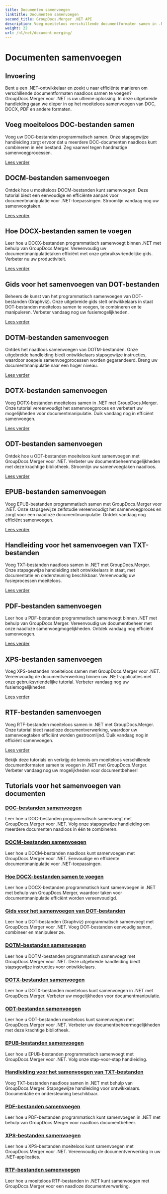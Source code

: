 ```yaml
---
title: Documenten samenvoegen
linktitle: Documenten samenvoegen
second_title: GroupDocs.Merger .NET API
description: Voeg moeiteloos verschillende documentformaten samen in .NET met GroupDocs.Merger. Combineer DOC, DOCX, PDF en meer naadloos. Verbeter vandaag nog uw documentbeheer!
weight: 22
url: /nl/net/document-merging/
---
```


# Documenten samenvoegen

## Invoering

Bent u een .NET-ontwikkelaar en zoekt u naar efficiënte manieren om verschillende documentformaten naadloos samen te voegen? GroupDocs.Merger voor .NET is uw ultieme oplossing. In deze uitgebreide handleiding gaan we dieper in op het moeiteloos samenvoegen van DOC, DOCX, PDF en andere formaten.

## Voeg moeiteloos DOC-bestanden samen

Voeg uw DOC-bestanden programmatisch samen. Onze stapsgewijze handleiding zorgt ervoor dat u meerdere DOC-documenten naadloos kunt combineren in één bestand. Zeg vaarwel tegen handmatige samenvoegprocessen.

[Lees verder](./merge-doc-files/)

## DOCM-bestanden samenvoegen

Ontdek hoe u moeiteloos DOCM-bestanden kunt samenvoegen. Deze tutorial biedt een eenvoudige en efficiënte aanpak voor documentmanipulatie voor .NET-toepassingen. Stroomlijn vandaag nog uw samenvoegtaken.

[Lees verder](./merging-docm-files/)

## Hoe DOCX-bestanden samen te voegen

Leer hoe u DOCX-bestanden programmatisch samenvoegt binnen .NET met behulp van GroupDocs.Merger. Vereenvoudig uw documentmanipulatietaken efficiënt met onze gebruiksvriendelijke gids. Verbeter nu uw productiviteit.

[Lees verder](./how-to-merge-docx-files/)

## Gids voor het samenvoegen van DOT-bestanden

Beheers de kunst van het programmatisch samenvoegen van DOT-bestanden (Graphviz). Onze uitgebreide gids stelt ontwikkelaars in staat DOT-bestanden moeiteloos samen te voegen, te combineren en te manipuleren. Verbeter vandaag nog uw fusiemogelijkheden.

[Lees verder](./guide-merging-dot-files/)

## DOTM-bestanden samenvoegen

Ontdek het naadloos samenvoegen van DOTM-bestanden. Onze uitgebreide handleiding biedt ontwikkelaars stapsgewijze instructies, waardoor soepele samenvoegprocessen worden gegarandeerd. Breng uw documentmanipulatie naar een hoger niveau.

[Lees verder](./merging-dotm-files/)

## DOTX-bestanden samenvoegen

Voeg DOTX-bestanden moeiteloos samen in .NET met GroupDocs.Merger. Onze tutorial vereenvoudigt het samenvoegproces en verbetert uw mogelijkheden voor documentmanipulatie. Duik vandaag nog in efficiënt samenvoegen.

[Lees verder](./merge-dotx-files/)

## ODT-bestanden samenvoegen

Ontdek hoe u ODT-bestanden moeiteloos kunt samenvoegen met GroupDocs.Merger voor .NET. Verbeter uw documentbeheermogelijkheden met deze krachtige bibliotheek. Stroomlijn uw samenvoegtaken naadloos.

[Lees verder](./merging-odt-files/)

## EPUB-bestanden samenvoegen

Voeg EPUB-bestanden programmatisch samen met GroupDocs.Merger voor .NET. Onze stapsgewijze zelfstudie vereenvoudigt het samenvoegproces en zorgt voor een naadloze documentmanipulatie. Ontdek vandaag nog efficiënt samenvoegen.

[Lees verder](./merge-epub-files/)

## Handleiding voor het samenvoegen van TXT-bestanden

Voeg TXT-bestanden naadloos samen in .NET met GroupDocs.Merger. Onze stapsgewijze handleiding stelt ontwikkelaars in staat, met documentatie en ondersteuning beschikbaar. Vereenvoudig uw fusieprocessen moeiteloos.

[Lees verder](./guide-merging-txt-files/)

## PDF-bestanden samenvoegen

Leer hoe u PDF-bestanden programmatisch samenvoegt binnen .NET met behulp van GroupDocs.Merger. Vereenvoudig uw documentbeheer met onze naadloze samenvoegmogelijkheden. Ontdek vandaag nog efficiënt samenvoegen.

[Lees verder](./merging-pdf-files/)

## XPS-bestanden samenvoegen

Voeg XPS-bestanden moeiteloos samen met GroupDocs.Merger voor .NET. Vereenvoudig de documentverwerking binnen uw .NET-applicaties met onze gebruiksvriendelijke tutorial. Verbeter vandaag nog uw fusiemogelijkheden.

[Lees verder](./merge-xps-files/)

## RTF-bestanden samenvoegen

Voeg RTF-bestanden moeiteloos samen in .NET met GroupDocs.Merger. Onze tutorial biedt naadloze documentverwerking, waardoor uw samenvoegtaken efficiënt worden gestroomlijnd. Duik vandaag nog in efficiënt samenvoegen.

[Lees verder](./merging-rtf-files/)

Bekijk deze tutorials en verkrijg de kennis om moeiteloos verschillende documentformaten samen te voegen in .NET met GroupDocs.Merger. Verbeter vandaag nog uw mogelijkheden voor documentbeheer!
## Tutorials voor het samenvoegen van documenten
### [DOC-bestanden samenvoegen](./merge-doc-files/)
Leer hoe u DOC-bestanden programmatisch samenvoegt met GroupDocs.Merger voor .NET. Volg onze stapsgewijze handleiding om meerdere documenten naadloos in één te combineren.
### [DOCM-bestanden samenvoegen](./merging-docm-files/)
Leer hoe u DOCM-bestanden naadloos kunt samenvoegen met GroupDocs.Merger voor .NET. Eenvoudige en efficiënte documentmanipulatie voor .NET-toepassingen.
### [Hoe DOCX-bestanden samen te voegen](./how-to-merge-docx-files/)
Leer hoe u DOCX-bestanden programmatisch kunt samenvoegen in .NET met behulp van GroupDocs.Merger, waardoor taken voor documentmanipulatie efficiënt worden vereenvoudigd.
### [Gids voor het samenvoegen van DOT-bestanden](./guide-merging-dot-files/)
Leer hoe u DOT-bestanden (Graphviz) programmatisch samenvoegt met GroupDocs.Merger voor .NET. Voeg DOT-bestanden eenvoudig samen, combineer en manipuleer ze.
### [DOTM-bestanden samenvoegen](./merging-dotm-files/)
Leer hoe u DOTM-bestanden programmatisch samenvoegt met GroupDocs.Merger voor .NET. Deze uitgebreide handleiding biedt stapsgewijze instructies voor ontwikkelaars.
### [DOTX-bestanden samenvoegen](./merge-dotx-files/)
Leer hoe u DOTX-bestanden moeiteloos kunt samenvoegen in .NET met GroupDocs.Merger. Verbeter uw mogelijkheden voor documentmanipulatie.
### [ODT-bestanden samenvoegen](./merging-odt-files/)
Leer hoe u ODT-bestanden moeiteloos kunt samenvoegen met GroupDocs.Merger voor .NET. Verbeter uw documentbeheermogelijkheden met deze krachtige bibliotheek.
### [EPUB-bestanden samenvoegen](./merge-epub-files/)
Leer hoe u EPUB-bestanden programmatisch samenvoegt met GroupDocs.Merger voor .NET. Volg onze stap-voor-stap handleiding.
### [Handleiding voor het samenvoegen van TXT-bestanden](./guide-merging-txt-files/)
Voeg TXT-bestanden naadloos samen in .NET met behulp van GroupDocs.Merger. Stapsgewijze handleiding voor ontwikkelaars. Documentatie en ondersteuning beschikbaar.
### [PDF-bestanden samenvoegen](./merging-pdf-files/)
Leer hoe u PDF-bestanden programmatisch kunt samenvoegen in .NET met behulp van GroupDocs.Merger voor naadloos documentbeheer.
### [XPS-bestanden samenvoegen](./merge-xps-files/)
Leer hoe u XPS-bestanden moeiteloos kunt samenvoegen met GroupDocs.Merger voor .NET. Vereenvoudig de documentverwerking in uw .NET-applicaties.
### [RTF-bestanden samenvoegen](./merging-rtf-files/)
Leer hoe u moeiteloos RTF-bestanden in .NET kunt samenvoegen met GroupDocs.Merger voor een naadloze documentverwerking.